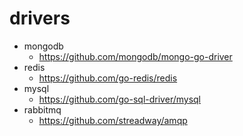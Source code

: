 # drivers

- mongodb
  - https://github.com/mongodb/mongo-go-driver
- redis
  - https://github.com/go-redis/redis
- mysql
  - https://github.com/go-sql-driver/mysql
- rabbitmq
  - https://github.com/streadway/amqp

